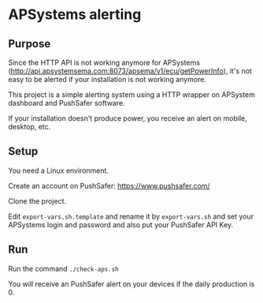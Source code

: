 # APSystems alerting
## Purpose
Since the HTTP API is not working anymore for APSystems (http://api.apsystemsema.com:8073/apsema/v1/ecu/getPowerInfo), it's not easy to be alerted if your installation is not working anymore.

This project is a simple alerting system using a HTTP wrapper on APSystem dashboard and PushSafer software.

If your installation doesn't produce power, you receive an alert on mobile, desktop, etc.
## Setup
You need a Linux environment.

Create an account on PushSafer: https://www.pushsafer.com/

Clone the project.

Edit `export-vars.sh.template` and rename it by `export-vars.sh` and set your APSystems login and password and also put your PushSafer API Key.

## Run
Run the command `./check-aps.sh`

You will receive an PushSafer alert on your devices if the daily production is 0.
